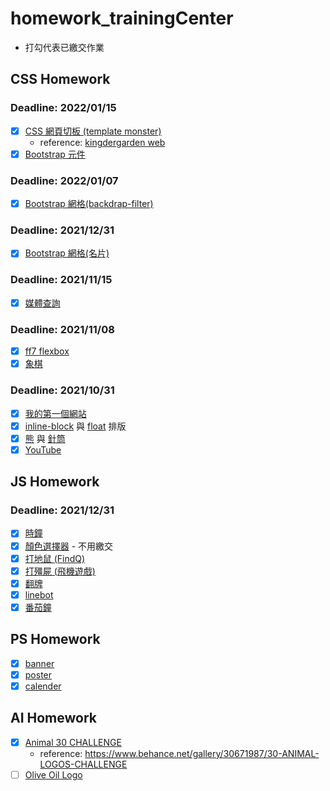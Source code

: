 # homework_trainingCenter

- 打勾代表已繳交作業

## CSS Homework

### Deadline: 2022/01/15

- [x] [CSS 網頁切板 (template monster)](https://link1515.github.io/homework_trainingCenter/CSS/08.%E7%B6%B2%E9%A0%81%E5%88%BB%E6%9D%BF/)
  - reference: [kingdergarden web](https://www.templatemonsterpreview.com/demo/179714.html?_gl=1*1a7ye87*_ga*MTU1NjYyNjgwNy4xNjM1OTA5MzY1*_ga_FTPYEGT5LY*MTYzNTkxNTg1Ny4yLjEuMTYzNTkxNTk2OS4yNA..&_ga=2.173690662.400592392.1635909365-1556626807.1635909365&_gac=1.262858424.1635909384.EAIaIQobChMIho-BoZ378wIVCYrICh0MMAu3EAAYAiAAEgIjhPD_BwE)
- [x] [Bootstrap 元件](https://link1515.github.io/homework_trainingCenter/CSS/11.BS%E5%85%83%E4%BB%B6/)

### Deadline: 2022/01/07
- [x] [Bootstrap 網格(backdrap-filter)](https://link1515.github.io/homework_trainingCenter/CSS/10.BS%E7%B6%B2%E6%A0%BC2/)

### Deadline: 2021/12/31

- [x] [Bootstrap 網格(名片)](https://link1515.github.io/homework_trainingCenter/CSS/09.BS%E7%B6%B2%E6%A0%BC/BS%E7%B6%B2%E6%A0%BC.html)

### Deadline: 2021/11/15

- [x] [媒體查詢](https://link1515.github.io/homework_trainingCenter/CSS/07.%E5%AA%92%E9%AB%94%E6%9F%A5%E8%A9%A2/media_query_wda.html)

### Deadline: 2021/11/08

- [x] [ff7 flexbox](https://link1515.github.io/homework_trainingCenter/CSS/05.ff7_flexbox/ff7_flexbox.html)
- [x] [象棋](https://link1515.github.io/homework_trainingCenter/CSS/06.%E8%B1%A1%E6%A3%8B/chinese_chess.html)

### Deadline: 2021/10/31

- [x] [我的第一個網站](https://link1515.github.io/homework_trainingCenter/CSS/01.%E6%88%91%E7%9A%84%E7%AC%AC%E4%B8%80%E5%80%8B%E7%B6%B2%E9%A0%81/%E6%88%91%E7%9A%84%E7%AC%AC%E4%B8%80%E5%80%8B%E7%B6%B2%E9%A0%81.html)
- [x] [inline-block](https://link1515.github.io/homework_trainingCenter/CSS/02.inline_block_float/youtube_inline-block%E6%8E%92%E7%89%88.html) 與 [float](https://link1515.github.io/homework_trainingCenter/CSS/02.inline_block_float/youtube_float%E6%8E%92%E7%89%88.html) 排版
- [x] [熊](https://link1515.github.io/homework_trainingCenter/CSS/03.%E7%86%8A%E8%88%87%E9%87%9D%E7%AD%92/bear.html) 與 [針筒](https://link1515.github.io/homework_trainingCenter/CSS/03.%E7%86%8A%E8%88%87%E9%87%9D%E7%AD%92/syringe.html)
- [x] [YouTube](https://link1515.github.io/homework_trainingCenter/CSS/04.youtube/youtube.html)

## JS Homework

### Deadline: 2021/12/31

- [x] [時鐘](https://link1515.github.io/homework_trainingCenter/JS/02.%E6%99%82%E9%90%98/%E4%BD%9C%E6%A5%AD_%E6%99%82%E9%90%98.html)
- [x] [顏色選擇器](https://link1515.github.io/homework_trainingCenter/JS/03.%E9%A1%8F%E8%89%B2%E9%81%B8%E6%93%87%E5%99%A8/%E4%BD%9C%E6%A5%AD_%E9%A1%8F%E8%89%B2%E9%81%B8%E6%93%87%E5%99%A8.html) - 不用繳交
- [x] [打地鼠 (FindQ)](https://link1515.github.io/homework_trainingCenter/JS/04.%E6%89%93%E5%9C%B0%E9%BC%A0/index.html)
- [x] [打殭屍 (飛機遊戲)](https://link1515.github.io/homework_trainingCenter/JS/05.%E6%89%93%E6%AE%AD%E5%B1%8D/)
- [x] [翻牌](https://link1515.github.io/homework_trainingCenter/JS/06.%E7%BF%BB%E7%89%8C/)
- [x] [linebot](https://github.com/Link1515/linebot-volleyballCourtFinding)
- [x] [番茄鐘](https://link1515.github.io/vue-pomodoro/)

## PS Homework

- [x] [banner](https://link1515.github.io/homework_trainingCenter/PS/01.banner/)
- [x] [poster](https://link1515.github.io/homework_trainingCenter/PS/02.poster/)
- [x] [calender](https://link1515.github.io/homework_trainingCenter/PS/03.calendar/)

## AI Homework
- [x] [Animal 30 CHALLENGE](https://link1515.github.io/homework_trainingCenter/AI/01.animal_30/)
  - reference: https://www.behance.net/gallery/30671987/30-ANIMAL-LOGOS-CHALLENGE
- [ ] [Olive Oil Logo](https://link1515.github.io/homework_trainingCenter/AI/02.olive_oil_logo/)
